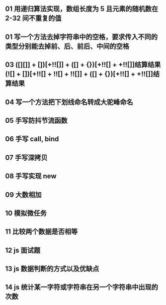 ## 01 用递归算法实现，数组长度为 5 且元素的随机数在 2-32 间不重复的值

## 01 写一个方法去掉字符串中的空格，要求传入不同的类型分别能去掉前、后、前后、中间的空格

## 03 ([][]] + [])[+!![]] + ([] + {})[+!![] + +!![]]结算结果 (![] + [])[+!![] + !![] + !![]] + ([] + {})[+!![] + +!![]]结算结果

## 04 写一个方法把下划线命名转成大驼峰命名

## 05 手写防抖节流函数

## 06 手写 call, bind

## 07 手写深拷贝

## 08 手写实现 new

## 09 大数相加

## 10 模拟微任务

## 11 比较两个数据是否相等

## 12 js 面试题

## 13 js 数据判断的方式以及优缺点

## 14 js 统计某一字符或字符串在另一个字符串中出现的次数
